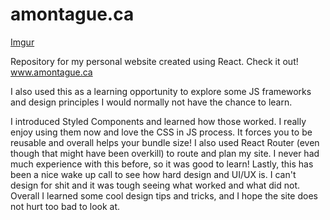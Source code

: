 # amontague.ca
[Imgur](https://i.imgur.com/ay9R0pr.jpg)

Repository for my personal website created using React. Check it out! www.amontague.ca

I also used this as a learning opportunity to explore some JS frameworks and design principles I would normally not have the chance to learn.

I introduced Styled Components and learned how those worked. I really enjoy using them now and love the CSS in JS process. It forces you to be reusable and overall helps your bundle size!
I also used React Router (even though that might have been overkill) to route and plan my site. I never had much experience with this before, so it was good to learn!
Lastly, this has been a nice wake up call to see how hard design and UI/UX is. I can't design for shit and it was tough seeing what worked and what did not. Overall I learned some cool design tips and tricks, and I hope the site does not hurt too bad to look at. 
